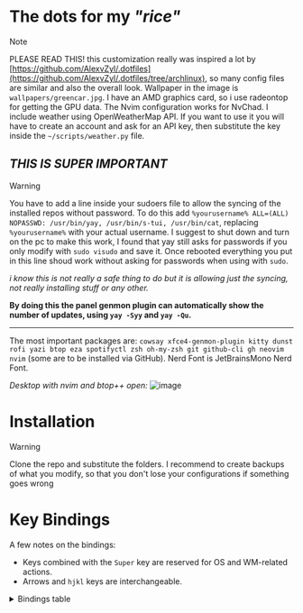 # The dots for my *"rice"*
> [!NOTE]
> PLEASE READ THIS! this customization really was inspired a lot by [https://github.com/AlexvZyl/.dotfiles](https://github.com/AlexvZyl/.dotfiles/tree/archlinux), so many config files are similar and also the overall look. 
> Wallpaper in the image is `wallpapers/greencar.jpg`.
> I have an AMD graphics card, so i use radeontop for getting the GPU data. 
> The Nvim configuration works for NvChad.
> I include weather using OpenWeatherMap API. If you want to use it you will have to create an account and ask for an API key, then substitute the key inside the `~/scripts/weather.py` file.

***THIS IS SUPER IMPORTANT***
----------------------------------------
> [!wARNING]
> You have to add a line inside your sudoers file to allow the syncing of the installed repos without password. 
> To do this add `%yourusername% ALL=(ALL) NOPASSWD: /usr/bin/yay, /usr/bin/s-tui, /usr/bin/cat`, replacing `%yourusername%` with your actual username. I suggest to shut down and turn on the pc to make this work, I found that yay still asks for passwords if you only modify with `sudo visudo` and save it. Once rebooted everything you put in this line shoud work without asking for passwords when using with `sudo`.
> 
> *i know this is not really a safe thing to do but it is allowing just the syncing, not really installing stuff or any other.*
>
> **By doing this the panel genmon plugin can automatically show the number of updates, using `yay -Syy` and `yay -Qu`.**
----------------------------------------

The most important packages are:
`cowsay xfce4-genmon-plugin kitty dunst rofi yazi btop eza spotifyctl zsh oh-my-zsh git github-cli gh neovim nvim` (some are to be installed via GitHub). Nerd Font is JetBrainsMono Nerd Font.

*Desktop with nvim and btop++ open:*
![image](https://github.com/user-attachments/assets/919fbd2c-3721-4152-88a8-b4f4dd9ef362)



# Installation

> [!wARNING]
> Clone the repo and substitute the folders. I recommend to create backups of what you modify, so that you don't lose your configurations if something goes wrong

# Key Bindings

A few notes on the bindings:

- Keys combined with the `Super` key are reserved for OS and WM-related actions.  
- Arrows and `hjkl` keys are interchangeable.

<details>

<summary>Bindings table</summary>

</br>

|  Binding  |  Action   |
| :-------: | :-------: |
| Super + d | File manager (yazi) |
| Super + t | Terminal |
| Super + n | Neovim |
| Super + b | BTop++ |
| Super + Shift + Arrow | Move window between workspaces |
| Super + Number | Go to workspace |
| Super + w | Web browser |

</details>
